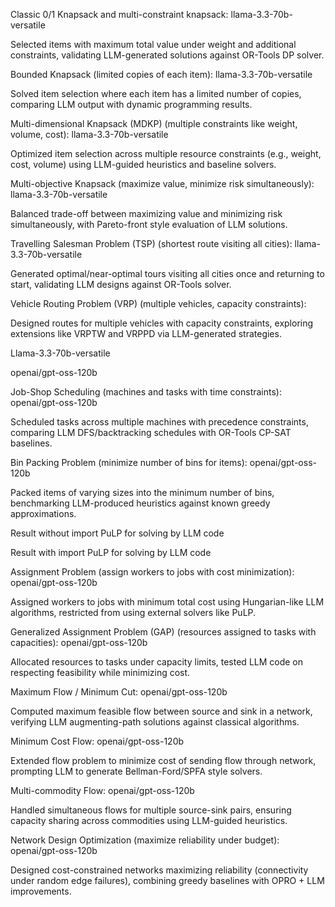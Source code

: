 Classic 0/1 Knapsack and multi-constraint knapsack: llama-3.3-70b-versatile

Selected items with maximum total value under weight and additional constraints, validating LLM-generated solutions against OR-Tools DP solver.

  
  
Bounded Knapsack (limited copies of each item): llama-3.3-70b-versatile

Solved item selection where each item has a limited number of copies, comparing LLM output with dynamic programming results.


Multi-dimensional Knapsack (MDKP) (multiple constraints like weight, volume, cost): llama-3.3-70b-versatile

Optimized item selection across multiple resource constraints (e.g., weight, cost, volume) using LLM-guided heuristics and baseline solvers.


Multi-objective Knapsack (maximize value, minimize risk simultaneously): llama-3.3-70b-versatile

Balanced trade-off between maximizing value and minimizing risk simultaneously, with Pareto-front style evaluation of LLM solutions.


Travelling Salesman Problem (TSP) (shortest route visiting all cities): llama-3.3-70b-versatile

Generated optimal/near-optimal tours visiting all cities once and returning to start, validating LLM designs against OR-Tools solver.


Vehicle Routing Problem (VRP) (multiple vehicles, capacity constraints):

Designed routes for multiple vehicles with capacity constraints, exploring extensions like VRPTW and VRPPD via LLM-generated strategies.

Llama-3.3-70b-versatile

openai/gpt-oss-120b


Job-Shop Scheduling (machines and tasks with time constraints): openai/gpt-oss-120b

Scheduled tasks across multiple machines with precedence constraints, comparing LLM DFS/backtracking schedules with OR-Tools CP-SAT baselines.


Bin Packing Problem (minimize number of bins for items): openai/gpt-oss-120b

Packed items of varying sizes into the minimum number of bins, benchmarking LLM-produced heuristics against known greedy approximations.

Result without import PuLP for solving by LLM code

Result with import PuLP for solving by LLM code


Assignment Problem (assign workers to jobs with cost minimization): openai/gpt-oss-120b

Assigned workers to jobs with minimum total cost using Hungarian-like LLM algorithms, restricted from using external solvers like PuLP.


Generalized Assignment Problem (GAP) (resources assigned to tasks with capacities): openai/gpt-oss-120b

Allocated resources to tasks under capacity limits, tested LLM code on respecting feasibility while minimizing cost.


Maximum Flow / Minimum Cut: openai/gpt-oss-120b

Computed maximum feasible flow between source and sink in a network, verifying LLM augmenting-path solutions against classical algorithms.


Minimum Cost Flow: openai/gpt-oss-120b

Extended flow problem to minimize cost of sending flow through network, prompting LLM to generate Bellman-Ford/SPFA style solvers.


Multi-commodity Flow: openai/gpt-oss-120b

Handled simultaneous flows for multiple source-sink pairs, ensuring capacity sharing across commodities using LLM-guided heuristics.


Network Design Optimization (maximize reliability under budget): openai/gpt-oss-120b

Designed cost-constrained networks maximizing reliability (connectivity under random edge failures), combining greedy baselines with OPRO + LLM improvements.

